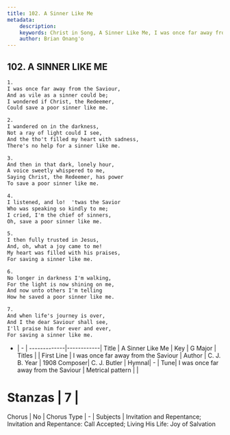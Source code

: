 ```yaml
---
title: 102. A Sinner Like Me
metadata:
    description: 
    keywords: Christ in Song, A Sinner Like Me, I was once far away from the Saviour , 
    author: Brian Onang'o
---
```



## 102. A SINNER LIKE ME

```txt
1.
I was once far away from the Saviour,
And as vile as a sinner could be;
I wondered if Christ, the Redeemer,
Could save a poor sinner like me.

2.
I wandered on in the darkness,
Not a ray of light could I see,
And the tho't filled my heart with sadness,
There's no help for a sinner like me.

3.
And then in that dark, lonely hour,
A voice sweetly whispered to me,
Saying Christ, the Redeemer, has power
To save a poor sinner like me.

4.
I listened, and lo!  'twas the Savior
Who was speaking so kindly to me;
I cried, I'm the chief of sinners,
Oh, save a poor sinner like me.

5.
I then fully trusted in Jesus,
And, oh, what a joy came to me!
My heart was filled with his praises,
For saving a sinner like me.

6.
No longer in darkness I'm walking,
For the light is now shining on me,
And now unto others I'm telling
How he saved a poor sinner like me.

7.
And when life's journey is over,
And I the dear Saviour shall see,
I'll praise him for ever and ever,
For saving a sinner like me.
```

- |   -  |
-------------|------------|
Title | A Sinner Like Me |
Key | G Major |
Titles |  |
First Line | I was once far away from the Saviour  |
Author | C. J. B.
Year | 1908
Composer| C. J. Butler |
Hymnal|  - |
Tune| I was once far away from the Saviour |
Metrical pattern | |
# Stanzas | 7 |
Chorus | No |
Chorus Type | - |
Subjects | Invitation and Repentance; Invitation and Repentance: Call Accepted; Living His Life: Joy of Salvation<span id='more_topics' style='display:none'>; Special Selections: Solos |
Texts |  |
Print Texts | 
Scripture Song |  |
  
